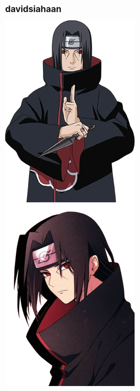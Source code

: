 # davidsiahaan
![image alt](https://github.com/DavidSiahaan03/davidsiahaan/blob/8343b3152e4dd0fd0c4ea434f1268934437b83f8/about.png)
![image alt](https://github.com/DavidSiahaan03/davidsiahaan/blob/main/itachi-forger-pointing.png?raw=true)
